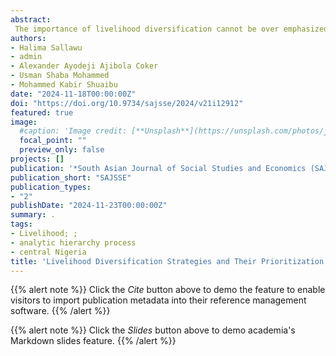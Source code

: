 ```yaml
---
abstract: 
 The importance of livelihood diversification cannot be over emphasized as it reduces risk by spreading income sources across different activities, households can mitigate risks associated with climate variability, market shocks, or other disruptions. While climate change adaptation is significant in enhancing agricultural productivity, reduces vulnerability and promote sustainable development. This research examined the various livelihood options and the intensity of use among farmers in North Central Nigeria. Original research using primary data collected from sampled farmers who are basically into production of rice and cassava. The study was conducted in North central Nigeria in 2023. The study used data obtained from administered questionnaire to 483 small scale farmers which were randomly selected. Data were analyzed using descriptive statistics and Analytic Hierarchy Process (AHP). AHP method where alternatives are compared with each other under various criteria is more accurate than cluster analysis which categorize households into distinct livelihood strategy groups based on the percentage contribution of individual income to the total household income and also the rating method using likert-type scale. Results revealed that all the farmers participated in crop farming with mean monthly income of N55,416.98 which has the highest priority weight of 22.14%. Other livelihood activities identified were livestock farming, petty trading, business, agricultural trading, aquaculture/artisanal fishing, agro-processing, handcraft, transportation services, tailoring/fashion design, health worker, telecommunication services, labour vending, artisans, blacksmith, domestic worker, construction worker and mining/quarry worker. Result of the AHP revealed that there was more intense use of crop farming among the livelihood options which was ranked first, then livestock farming, business and agricultural trading. The study concluded that crop farming was the most important livelihood activity of the farmers. The farmers have diversified to take advantage of available opportunities to improve their livelihood security, reduce risk and improve their adaptation to climate change.
authors:
- Halima Sallawu
- admin
- Alexander Ayodeji Ajibola Coker
- Usman Shaba Mohammed
- Mohammed Kabir Shuaibu
date: "2024-11-18T00:00:00Z"
doi: "https://doi.org/10.9734/sajsse/2024/v21i12912"
featured: true
image:
  #caption: 'Image credit: [**Unsplash**](https://unsplash.com/photos/jdD8gXaTZsc)'
  focal_point: ""
  preview_only: false
projects: []
publication: '*South Asian Journal of Social Studies and Economics (SAJSSE) 21*(12):1-9'
publication_short: "SAJSSE"
publication_types:
- "2"
publishDate: "2024-11-23T00:00:00Z"
summary: .
tags:
- Livelihood; ; 
- analytic hierarchy process
- central Nigeria
title: 'Livelihood Diversification Strategies and Their Prioritization among Farmers in North Central Nigeria'
---
```

{{% alert note %}}
Click the *Cite* button above to demo the feature to enable visitors to import publication metadata into their reference management software.
{{% /alert %}}

{{% alert note %}}
Click the *Slides* button above to demo academia's Markdown slides feature.
{{% /alert %}}
